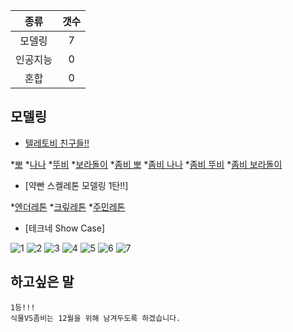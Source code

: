 |   종류  |  갯수  | 
| :---:  | :---: |
| 모델링  | 7 | 
| 인공지능 |  0   | 
|  혼합  |   0   |  
 ## 모델링
 
* [텔레토비 친구들!!](http://cafe.naver.com/minecraftpe/2380034) 

*[뽀](http://i.imgur.com/RGTgf4v.png) 
*[나나](http://i.imgur.com/NyrCCZX.png) 
*[뚜비](http://i.imgur.com/q4aBrlK.png) 
*[보라돌이](http://i.imgur.com/rGhzxPD.png)
*[좀비 뽀](http://i.imgur.com/HPBS3iq.png) 
*[좀비 나나](http://i.imgur.com/WfTvKOz.png) 
*[좀비 뚜비](http://i.imgur.com/ZAHjdBY.png) 
*[좀비 보라돌이](http://i.imgur.com/ZC0alWA.png) 

* [약빤 스켈레톤 모델링 1탄!!]

*[엔더레톤](http://i.imgur.com/bTSdmEz.png)
*[크맆레톤](http://i.imgur.com/e71WTxh.png)
*[주민레톤](http://i.imgur.com/ODqjfnW.png)

* [테크네 Show Case]

![1](http://i.imgur.com/YxYWlx1.png)
![2](http://i.imgur.com/llubtNd.png)
![3](http://i.imgur.com/kJZvMGh.png)
![4](http://i.imgur.com/UvDxgL6.png)
![5](http://i.imgur.com/0nOmKO0.png)
![6](http://i.imgur.com/qkEYvwe.png)
![7](http://i.imgur.com/LAIfj83.png)

 ## 하고싶은 말 
 
```
1등!!!
식물VS좀비는 12월을 위해 남겨두도록 하겠습니다.
```
